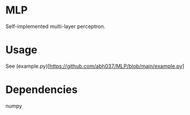 # MLP
Self-implemented multi-layer perceptron.
# Usage
See (example.py)[https://github.com/abh037/MLP/blob/main/example.py]
# Dependencies
numpy

